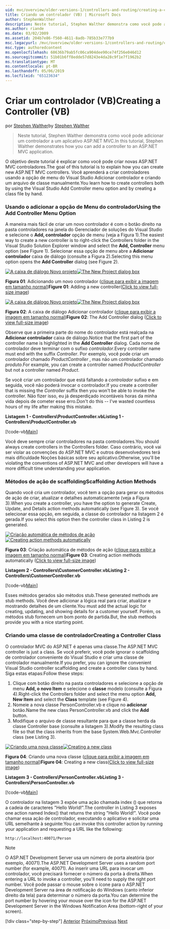 ```yaml
---
uid: mvc/overview/older-versions-1/controllers-and-routing/creating-a-controller-vb
title: Criando um controlador (VB) | Microsoft Docs
author: StephenWalther
description: Neste tutorial, Stephen Walther demonstra como você pode adicionar um controlador a um aplicativo ASP.NET MVC.
ms.author: riande
ms.date: 03/02/2009
ms.assetid: 204b7e86-f560-4611-8adb-785b33e777b9
msc.legacyurl: /mvc/overview/older-versions-1/controllers-and-routing/creating-a-controller-vb
msc.type: authoredcontent
ms.openlocfilehash: 60636b79ab5fc06ca904dee90ce74f256e046d12
ms.sourcegitcommit: 51b01b6ff8edde57d8243e4da28c9f1e7f1962b2
ms.translationtype: MT
ms.contentlocale: pt-BR
ms.lasthandoff: 05/06/2019
ms.locfileid: "65123634"
---
```

# <a name="creating-a-controller-vb"></a><span data-ttu-id="2f0b9-103">Criar um controlador (VB)</span><span class="sxs-lookup"><span data-stu-id="2f0b9-103">Creating a Controller (VB)</span></span>

<span data-ttu-id="2f0b9-104">por [Stephen Walther](https://github.com/StephenWalther)</span><span class="sxs-lookup"><span data-stu-id="2f0b9-104">by [Stephen Walther](https://github.com/StephenWalther)</span></span>

> <span data-ttu-id="2f0b9-105">Neste tutorial, Stephen Walther demonstra como você pode adicionar um controlador a um aplicativo ASP.NET MVC.</span><span class="sxs-lookup"><span data-stu-id="2f0b9-105">In this tutorial, Stephen Walther demonstrates how you can add a controller to an ASP.NET MVC application.</span></span>

<span data-ttu-id="2f0b9-106">O objetivo deste tutorial é explicar como você pode criar novas ASP.NET MVC controladores.</span><span class="sxs-lookup"><span data-stu-id="2f0b9-106">The goal of this tutorial is to explain how you can create new ASP.NET MVC controllers.</span></span> <span data-ttu-id="2f0b9-107">Você aprenderá a criar controladores usando a opção de menu do Visual Studio Adicionar controlador e criando um arquivo de classe manualmente.</span><span class="sxs-lookup"><span data-stu-id="2f0b9-107">You learn how to create controllers both by using the Visual Studio Add Controller menu option and by creating a class file by hand.</span></span>

### <a name="using-the-add-controller-menu-option"></a><span data-ttu-id="2f0b9-108">Usando o adicionar a opção de Menu do controlador</span><span class="sxs-lookup"><span data-stu-id="2f0b9-108">Using the Add Controller Menu Option</span></span>

<span data-ttu-id="2f0b9-109">A maneira mais fácil de criar um novo controlador é com o botão direito na pasta controladores na janela do Gerenciador de soluções do Visual Studio e selecione o **Add, controlador** opção de menu (veja a Figura 1).</span><span class="sxs-lookup"><span data-stu-id="2f0b9-109">The easiest way to create a new controller is to right-click the Controllers folder in the Visual Studio Solution Explorer window and select the **Add, Controller** menu option (see Figure 1).</span></span> <span data-ttu-id="2f0b9-110">Selecionar essa opção de menu abre a **Adicionar controlador** caixa de diálogo (consulte a Figura 2).</span><span class="sxs-lookup"><span data-stu-id="2f0b9-110">Selecting this menu option opens the **Add Controller** dialog (see Figure 2).</span></span>

<span data-ttu-id="2f0b9-111">[![A caixa de diálogo Novo projeto](creating-a-controller-vb/_static/image1.jpg)](creating-a-controller-vb/_static/image1.png)</span><span class="sxs-lookup"><span data-stu-id="2f0b9-111">[![The New Project dialog box](creating-a-controller-vb/_static/image1.jpg)](creating-a-controller-vb/_static/image1.png)</span></span>

<span data-ttu-id="2f0b9-112">**Figura 01**: Adicionando um novo controlador ([clique para exibir a imagem em tamanho normal](creating-a-controller-vb/_static/image2.png))</span><span class="sxs-lookup"><span data-stu-id="2f0b9-112">**Figure 01**: Adding a new controller([Click to view full-size image](creating-a-controller-vb/_static/image2.png))</span></span>

<span data-ttu-id="2f0b9-113">[![A caixa de diálogo Novo projeto](creating-a-controller-vb/_static/image2.jpg)](creating-a-controller-vb/_static/image3.png)</span><span class="sxs-lookup"><span data-stu-id="2f0b9-113">[![The New Project dialog box](creating-a-controller-vb/_static/image2.jpg)](creating-a-controller-vb/_static/image3.png)</span></span>

<span data-ttu-id="2f0b9-114">**Figura 02**: A caixa de diálogo Adicionar controlador ([clique para exibir a imagem em tamanho normal](creating-a-controller-vb/_static/image4.png))</span><span class="sxs-lookup"><span data-stu-id="2f0b9-114">**Figure 02**: The Add Controller dialog ([Click to view full-size image](creating-a-controller-vb/_static/image4.png))</span></span>

<span data-ttu-id="2f0b9-115">Observe que a primeira parte do nome do controlador está realçada na **Adicionar controlador** caixa de diálogo.</span><span class="sxs-lookup"><span data-stu-id="2f0b9-115">Notice that the first part of the controller name is highlighted in the **Add Controller** dialog.</span></span> <span data-ttu-id="2f0b9-116">Cada nome de controlador deve terminar com o sufixo *controlador*.</span><span class="sxs-lookup"><span data-stu-id="2f0b9-116">Every controller name must end with the suffix *Controller*.</span></span> <span data-ttu-id="2f0b9-117">Por exemplo, você pode criar um controlador chamado *ProductController* , mas não um controlador chamado *produto*.</span><span class="sxs-lookup"><span data-stu-id="2f0b9-117">For example, you can create a controller named *ProductController* but not a controller named *Product*.</span></span>

<span data-ttu-id="2f0b9-118">Se você criar um controlador que está faltando a *controlador* sufixo e em seguida, você não poderá invocar o controlador.</span><span class="sxs-lookup"><span data-stu-id="2f0b9-118">If you create a controller that is missing the *Controller* suffix then you won't be able to invoke the controller.</span></span> <span data-ttu-id="2f0b9-119">Não fizer isso, eu já desperdiçado incontáveis horas da minha vida depois de cometer esse erro.</span><span class="sxs-lookup"><span data-stu-id="2f0b9-119">Don't do this -- I've wasted countless hours of my life after making this mistake.</span></span>

<span data-ttu-id="2f0b9-120">**Listagem 1 - Controllers\ProductController.vb**</span><span class="sxs-lookup"><span data-stu-id="2f0b9-120">**Listing 1 - Controllers\ProductController.vb**</span></span>

[!code-vb[Main](creating-a-controller-vb/samples/sample1.vb)]

<span data-ttu-id="2f0b9-121">Você deve sempre criar controladores na pasta controladores.</span><span class="sxs-lookup"><span data-stu-id="2f0b9-121">You should always create controllers in the Controllers folder.</span></span> <span data-ttu-id="2f0b9-122">Caso contrário, você vai ser violar as convenções do ASP.NET MVC e outros desenvolvedores terá mais dificuldade Noções básicas sobre seu aplicativo.</span><span class="sxs-lookup"><span data-stu-id="2f0b9-122">Otherwise, you'll be violating the conventions of ASP.NET MVC and other developers will have a more difficult time understanding your application.</span></span>

### <a name="scaffolding-action-methods"></a><span data-ttu-id="2f0b9-123">Métodos de ação de scaffolding</span><span class="sxs-lookup"><span data-stu-id="2f0b9-123">Scaffolding Action Methods</span></span>

<span data-ttu-id="2f0b9-124">Quando você cria um controlador, você tem a opção para gerar os métodos de ação de criar, atualizar e detalhes automaticamente (veja a Figura 3).</span><span class="sxs-lookup"><span data-stu-id="2f0b9-124">When you create a controller, you have the option to generate Create, Update, and Details action methods automatically (see Figure 3).</span></span> <span data-ttu-id="2f0b9-125">Se você selecionar essa opção, em seguida, a classe do controlador na listagem 2 é gerada.</span><span class="sxs-lookup"><span data-stu-id="2f0b9-125">If you select this option then the controller class in Listing 2 is generated.</span></span>

<span data-ttu-id="2f0b9-126">[![Criação automática de métodos de ação](creating-a-controller-vb/_static/image3.jpg)](creating-a-controller-vb/_static/image5.png)</span><span class="sxs-lookup"><span data-stu-id="2f0b9-126">[![Creating action methods automatically](creating-a-controller-vb/_static/image3.jpg)](creating-a-controller-vb/_static/image5.png)</span></span>

<span data-ttu-id="2f0b9-127">**Figura 03**: Criação automática de métodos de ação ([clique para exibir a imagem em tamanho normal](creating-a-controller-vb/_static/image6.png))</span><span class="sxs-lookup"><span data-stu-id="2f0b9-127">**Figure 03**: Creating action methods automatically ([Click to view full-size image](creating-a-controller-vb/_static/image6.png))</span></span>

<span data-ttu-id="2f0b9-128">**Listagem 2 - Controllers\CustomerController.vb**</span><span class="sxs-lookup"><span data-stu-id="2f0b9-128">**Listing 2 - Controllers\CustomerController.vb**</span></span>

[!code-vb[Main](creating-a-controller-vb/samples/sample2.vb)]

<span data-ttu-id="2f0b9-129">Esses métodos gerados são métodos stub.</span><span class="sxs-lookup"><span data-stu-id="2f0b9-129">These generated methods are stub methods.</span></span> <span data-ttu-id="2f0b9-130">Você deve adicionar a lógica real para criar, atualizar e mostrando detalhes de um cliente.</span><span class="sxs-lookup"><span data-stu-id="2f0b9-130">You must add the actual logic for creating, updating, and showing details for a customer yourself.</span></span> <span data-ttu-id="2f0b9-131">Porém, os métodos stub fornecem um bom ponto de partida.</span><span class="sxs-lookup"><span data-stu-id="2f0b9-131">But, the stub methods provide you with a nice starting point.</span></span>

### <a name="creating-a-controller-class"></a><span data-ttu-id="2f0b9-132">Criando uma classe de controlador</span><span class="sxs-lookup"><span data-stu-id="2f0b9-132">Creating a Controller Class</span></span>

<span data-ttu-id="2f0b9-133">O controlador MVC do ASP.NET é apenas uma classe.</span><span class="sxs-lookup"><span data-stu-id="2f0b9-133">The ASP.NET MVC controller is just a class.</span></span> <span data-ttu-id="2f0b9-134">Se você preferir, você pode ignorar o scaffolding de controlador conveniente do Visual Studio e criar uma classe de controlador manualmente.</span><span class="sxs-lookup"><span data-stu-id="2f0b9-134">If you prefer, you can ignore the convenient Visual Studio controller scaffolding and create a controller class by hand.</span></span> <span data-ttu-id="2f0b9-135">Siga estas etapas:</span><span class="sxs-lookup"><span data-stu-id="2f0b9-135">Follow these steps:</span></span>

1. <span data-ttu-id="2f0b9-136">Clique com botão direito na pasta controladores e selecione a opção de menu **Add, o novo Item** e selecione o **classe** modelo (consulte a Figura 4).</span><span class="sxs-lookup"><span data-stu-id="2f0b9-136">Right-click the Controllers folder and select the menu option **Add, New Item** and select the **Class** template (see Figure 4).</span></span>
2. <span data-ttu-id="2f0b9-137">Nomeie a nova classe PersonController.vb e clique no **adicionar** botão.</span><span class="sxs-lookup"><span data-stu-id="2f0b9-137">Name the new class PersonController.vb and click the **Add** button.</span></span>
3. <span data-ttu-id="2f0b9-138">Modifique o arquivo de classe resultante para que a classe herda da classe Controller base (consulte a listagem 3).</span><span class="sxs-lookup"><span data-stu-id="2f0b9-138">Modify the resulting class file so that the class inherits from the base System.Web.Mvc.Controller class (see Listing 3).</span></span>

<span data-ttu-id="2f0b9-139">[![Criando uma nova classe](creating-a-controller-vb/_static/image4.jpg)](creating-a-controller-vb/_static/image7.png)</span><span class="sxs-lookup"><span data-stu-id="2f0b9-139">[![Creating a new class](creating-a-controller-vb/_static/image4.jpg)](creating-a-controller-vb/_static/image7.png)</span></span>

<span data-ttu-id="2f0b9-140">**Figura 04**: Criando uma nova classe ([clique para exibir a imagem em tamanho normal](creating-a-controller-vb/_static/image8.png))</span><span class="sxs-lookup"><span data-stu-id="2f0b9-140">**Figure 04**: Creating a new class([Click to view full-size image](creating-a-controller-vb/_static/image8.png))</span></span>

<span data-ttu-id="2f0b9-141">**Listagem 3 - Controllers\PersonController.vb**</span><span class="sxs-lookup"><span data-stu-id="2f0b9-141">**Listing 3 - Controllers\PersonController.vb**</span></span>

[!code-vb[Main](creating-a-controller-vb/samples/sample3.vb)]

<span data-ttu-id="2f0b9-142">O controlador na listagem 3 expõe uma ação chamada index () que retorna a cadeia de caracteres "Hello World!".</span><span class="sxs-lookup"><span data-stu-id="2f0b9-142">The controller in Listing 3 exposes one action named Index() that returns the string "Hello World!".</span></span> <span data-ttu-id="2f0b9-143">Você pode chamar essa ação de controlador, executando o aplicativo e solicitar uma URL semelhante à seguinte:</span><span class="sxs-lookup"><span data-stu-id="2f0b9-143">You can invoke this controller action by running your application and requesting a URL like the following:</span></span>

`http://localhost:40071/Person`

> [!NOTE]
> 
> <span data-ttu-id="2f0b9-144">O ASP.NET Development Server usa um número de porta aleatória (por exemplo, 40071).</span><span class="sxs-lookup"><span data-stu-id="2f0b9-144">The ASP.NET Development Server uses a random port number (for example, 40071).</span></span> <span data-ttu-id="2f0b9-145">Ao inserir uma URL para invocar um controlador, você precisará fornecer o número da porta à direita.</span><span class="sxs-lookup"><span data-stu-id="2f0b9-145">When entering a URL to invoke a controller, you'll need to supply the right port number.</span></span> <span data-ttu-id="2f0b9-146">Você pode passar o mouse sobre o ícone para o ASP.NET Development Server na área de notificação do Windows (canto inferior direito da tela) para determinar o número da porta.</span><span class="sxs-lookup"><span data-stu-id="2f0b9-146">You can determine the port number by hovering your mouse over the icon for the ASP.NET Development Server in the Windows Notification Area (bottom-right of your screen).</span></span>
> 
> [!div class="step-by-step"]
> <span data-ttu-id="2f0b9-147">[Anterior](adding-dynamic-content-to-a-cached-page-vb.md)
> [Próximo](creating-an-action-vb.md)</span><span class="sxs-lookup"><span data-stu-id="2f0b9-147">[Previous](adding-dynamic-content-to-a-cached-page-vb.md)
[Next](creating-an-action-vb.md)</span></span>
